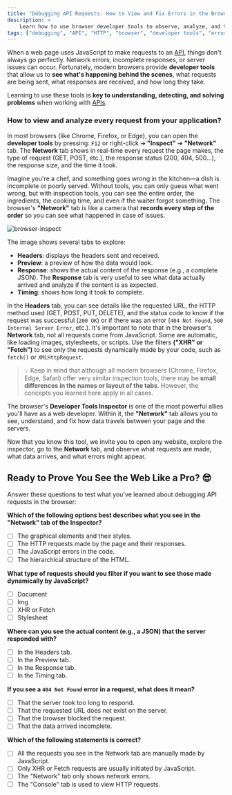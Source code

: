 ```yaml
---
title: "Debugging API Requests: How to View and Fix Errors in the Browser"
description: >
    Learn how to use browser developer tools to observe, analyze, and troubleshoot HTTP requests made by JavaScript. This lesson teaches you how to interpret errors, understand response times, and improve API interactions.
tags: ["debugging", "API", "HTTP", "browser", "developer tools", "errors"]
---
```



When a web page uses JavaScript to make requests to an [API](https://4geeks.com/es/lesson/comprendiendo-rest-apis?search=api), things don't always go perfectly. Network errors, incomplete responses, or server issues can occur. Fortunately, modern browsers provide **developer tools** that allow us to **see what's happening behind the scenes**, what requests are being sent, what responses are received, and how long they take.

Learning to use these tools is **key to understanding, detecting, and solving problems** when working with [APIs](https://4geeks.com/es/lesson/comprendiendo-rest-apis?search=api).


### How to view and analyze every request from your application?

In most browsers (like Chrome, Firefox, or Edge), you can open the **developer tools** by pressing: `F12` or right-click ➔ **"Inspect"** ➔ **"Network"** tab. The **Network** tab shows in real-time every request the page makes, the type of request (GET, POST, etc.), the response status (200, 404, 500...), the response size, and the time it took.

Imagine you're a chef, and something goes wrong in the kitchen—a dish is incomplete or poorly served. Without tools, you can only guess what went wrong, but with inspection tools, you can see the entire order, the ingredients, the cooking time, and even if the waiter forgot something. The browser's **"Network"** tab is like a camera that **records every step of the order** so you can see what happened in case of issues.

![browser-inspect](../assets/browser-inspect.png)



The image shows several tabs to explore:

- **Headers**: displays the headers sent and received.
- **Preview**: a preview of how the data would look.
- **Response**: shows the actual content of the response (e.g., a complete JSON). The **Response** tab is very useful to see what data actually arrived and analyze if the content is as expected.
- **Timing**: shows how long it took to complete.

In the **Headers** tab, you can see details like the requested URL, the HTTP method used (GET, POST, PUT, DELETE), and the status code to know if the request was successful (`200 OK`) or if there was an error (`404 Not Found`, `500 Internal Server Error`, etc.). It's important to note that in the browser's **Network** tab, not all requests come from JavaScript. Some are automatic, like loading images, stylesheets, or scripts. Use the filters **("XHR" or "Fetch")** to see only the requests dynamically made by your code, such as `fetch()` or `XMLHttpRequest`.

> 💡 Keep in mind that although all modern browsers (Chrome, Firefox, Edge, Safari) offer very similar inspection tools, there may be **small differences in the names or layout of the tabs**. However, the concepts you learned here apply in all cases.

The browser's **Developer Tools Inspector** is one of the most powerful allies you'll have as a web developer. Within it, the **"Network"** tab allows you to see, understand, and fix how data travels between your page and the servers.

Now that you know this tool, we invite you to open any website, explore the inspector, go to the **Network** tab, and observe what requests are made, what data arrives, and what errors might appear.


## Ready to Prove You See the Web Like a Pro? 😎

Answer these questions to test what you've learned about debugging API requests in the browser:

**Which of the following options best describes what you see in the "Network" tab of the Inspector?**
- [ ] The graphical elements and their styles.
- [ ] The HTTP requests made by the page and their responses.
- [ ] The JavaScript errors in the code.
- [ ] The hierarchical structure of the HTML.

**What type of requests should you filter if you want to see those made dynamically by JavaScript?**
- [ ] Document
- [ ] Img
- [ ] XHR or Fetch
- [ ] Stylesheet

**Where can you see the actual content (e.g., a JSON) that the server responded with?**
- [ ] In the Headers tab.
- [ ] In the Preview tab.
- [ ] In the Response tab.
- [ ] In the Timing tab.

**If you see a `404 Not Found` error in a request, what does it mean?**
- [ ] That the server took too long to respond.
- [ ] That the requested URL does not exist on the server.
- [ ] That the browser blocked the request.
- [ ] That the data arrived incomplete.

**Which of the following statements is correct?**
- [ ] All the requests you see in the Network tab are manually made by JavaScript.
- [ ] Only XHR or Fetch requests are usually initiated by JavaScript.
- [ ] The "Network" tab only shows network errors.
- [ ] The "Console" tab is used to view HTTP requests.
